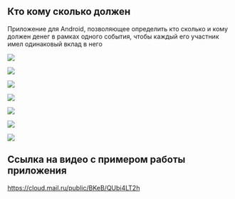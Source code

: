 ## Кто кому сколько должен

Приложение для Android, позволяющее определить кто сколько и кому должен денег в рамках одного события, 
чтобы каждый его участник имел одинаковый вклад в него

![](screenshots/1.png)

![](screenshots/2.png)

![](screenshots/3.png)

![](screenshots/4.png)

![](screenshots/5.png)

![](screenshots/6.png)

![](screenshots/7.png)


## Ссылка на видео с примером работы приложения

https://cloud.mail.ru/public/BKeB/QUbi4LT2h
